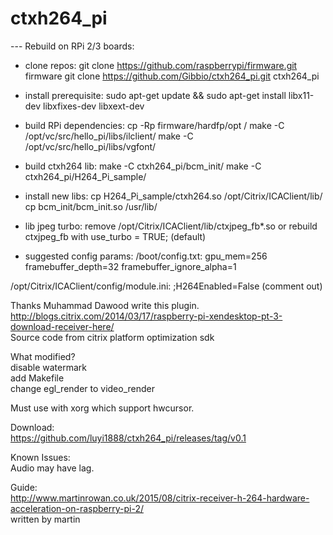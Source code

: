 # ctxh264_pi

--- Rebuild on RPi 2/3 boards:

- clone repos:
git clone https://github.com/raspberrypi/firmware.git firmware 
git clone https://github.com/Gibbio/ctxh264_pi.git ctxh264_pi

- install prerequisite:
sudo apt-get update && sudo apt-get install libx11-dev libxfixes-dev libxext-dev

- build RPi dependencies:
cp -Rp firmware/hardfp/opt /
make -C /opt/vc/src/hello_pi/libs/ilclient/
make -C /opt/vc/src/hello_pi/libs/vgfont/

- build ctxh264 lib:
make -C ctxh264_pi/bcm_init/
make -C ctxh264_pi/H264_Pi_sample/

- install new libs:
cp H264_Pi_sample/ctxh264.so /opt/Citrix/ICAClient/lib/
cp bcm_init/bcm_init.so /usr/lib/

- lib jpeg turbo:
remove /opt/Citrix/ICAClient/lib/ctxjpeg_fb*.so
or rebuild ctxjpeg_fb with use_turbo = TRUE; (default)

- suggested config params:
/boot/config.txt:
gpu_mem=256
framebuffer_depth=32
framebuffer_ignore_alpha=1

/opt/Citrix/ICAClient/config/module.ini:
;H264Enabled=False (comment out)






Thanks Muhammad Dawood write this plugin.  
http://blogs.citrix.com/2014/03/17/raspberry-pi-xendesktop-pt-3-download-receiver-here/  
Source code from citrix platform optimization sdk

What modified?  
disable watermark  
add Makefile  
change egl_render to video_render

Must use with xorg which support hwcursor.

Download:  
https://github.com/luyi1888/ctxh264_pi/releases/tag/v0.1  

Known Issues:  
Audio may have lag.

Guide:  
http://www.martinrowan.co.uk/2015/08/citrix-receiver-h-264-hardware-acceleration-on-raspberry-pi-2/  
written by martin
